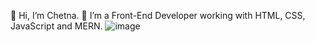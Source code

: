 👋 Hi, I’m Chetna.
👀 I’m a Front-End Developer working with HTML, CSS, JavaScript and MERN.
![image](https://user-images.githubusercontent.com/118996365/204973607-5c5885fc-ee6c-4054-8265-838eb48f4aac.png)


